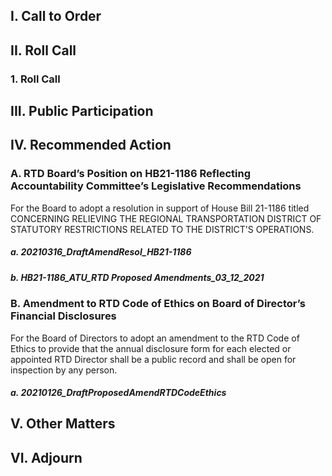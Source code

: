 ## I. Call to Order

## II. Roll Call

### 1. Roll Call

## III. Public Participation

## IV. Recommended Action

### A. RTD Board’s Position on HB21-1186 Reflecting Accountability Committee’s Legislative Recommendations

For the Board to adopt a resolution in support of House Bill 21-1186 titled CONCERNING RELIEVING THE REGIONAL TRANSPORTATION DISTRICT OF STATUTORY RESTRICTIONS RELATED TO THE DISTRICT'S OPERATIONS.

##### a. 20210316_DraftAmendResol_HB21-1186

##### b. HB21-1186_ATU_RTD Proposed Amendments_03_12_2021

### B. Amendment to RTD Code of Ethics on Board of Director’s Financial Disclosures

For the Board of Directors to adopt an amendment to the RTD Code of Ethics to provide that the annual disclosure form for each elected or appointed RTD Director shall be a public record and shall be open for inspection by any person.

##### a. 20210126_DraftProposedAmendRTDCodeEthics

## V. Other Matters

## VI. Adjourn
